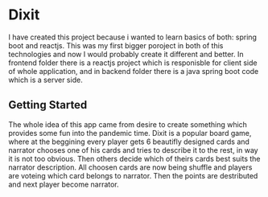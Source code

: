 # Dixit
I have created this project because i wanted to learn basics of both: spring boot and reactjs. This was my first bigger poroject in both of this technologies and now I would probably create it different and better. In frontend folder there is a reactjs project which is responisble for client side of whole application, and in backend folder there is a java spring boot code which is a server side.
## Getting Started
The whole idea of this app came from desire to create something which provides some fun into the pandemic time. Dixit is a popular board game, where at the beggining every player gets 6 beautifly designed cards and narrator chooses one of his cards and tries to describe it to the rest, in way it is not too obvious. Then others decide which of theirs cards best suits the narrator description. All choosen cards are now being shuffle and players are voteing which card belongs to narrator. Then the points are destributed and next player become narrator.
